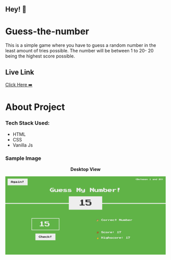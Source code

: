 ## Hey! :wave: 

# Guess-the-number

This is a simple game where you have to guess a random number in the least amount of tries possible. The number will be between 1 to 20- 20 being the highest score possible.

## Live Link

[Click Here ➡️](https://sakshamian.github.io/Guess-the-number/)

# About Project

### Tech Stack Used:
* HTML
* CSS
* Vanilla Js

### Sample Image

 <p align="center"> <strong> Desktop View</strong></p>
 <img src="./design/Correct-guess.png">
